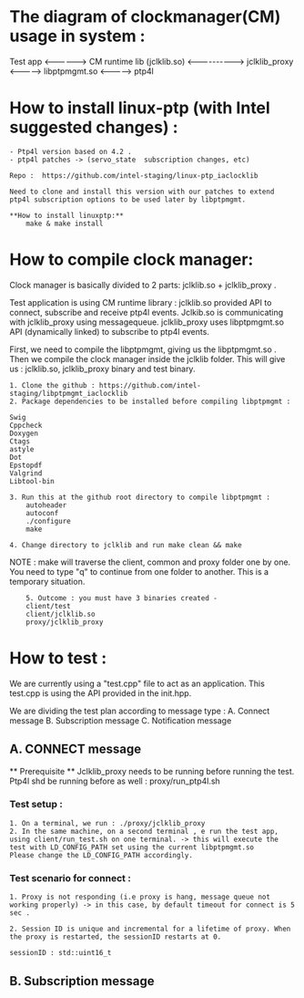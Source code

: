 <!-- SPDX-License-Identifier: GFDL-1.3-no-invariants-or-later
     SPDX-FileCopyrightText: Copyright © 2024 Intel Corporation. -->
# The diagram of clockmanager(CM)  usage in system : 

Test app <------> CM runtime lib (jclklib.so) <----------> jclklib_proxy <-----> libptpmgmt.so <-----> ptp4l

# How to install linux-ptp (with Intel suggested changes) :

	- Ptp4l version based on 4.2 .
	- ptp4l patches -> (servo_state  subscription changes, etc)
	
	Repo :  https://github.com/intel-staging/linux-ptp_iaclocklib
	
	Need to clone and install this version with our patches to extend ptp4l subscription options to be used later by libptpmgmt.
	
	**How to install linuxptp:** 
        make & make install                         


# How to compile clock manager:

Clock manager is basically divided to 2 parts: jclklib.so + jclklib_proxy . 

Test application is using CM runtime library : jclklib.so provided API to connect, subscribe and receive ptp4l events. Jclkib.so is communicating with jclklib_proxy using messagequeue. jclklib_proxy uses  libptpmgmt.so API (dynamically linked) to subscribe to ptp4l events.

First, we need to compile the libptpmgmt, giving us the libptpmgmt.so .
Then we compile the clock manager inside the jclklib folder. This will give us : jclklib.so, jclklib_proxy binary and  test binary. 

	1. Clone the github : https://github.com/intel-staging/libptpmgmt_iaclocklib
	2. Package dependencies to be installed before compiling libptpmgmt :

	Swig
	Cppcheck
	Doxygen
	Ctags
	astyle
	Dot
	Epstopdf
	Valgrind
	Libtool-bin
	
	3. Run this at the github root directory to compile libptpmgmt :
		autoheader
		autoconf
		./configure
		make
		
	4. Change directory to jclklib and run make clean && make
	
NOTE :  make will traverse the client, common and proxy folder one by one. You need to type "q" to continue from one folder to another. This is a temporary situation. 

        5. Outcome : you must have 3 binaries created - 
		client/test
		client/jclklib.so
		proxy/jclklib_proxy 

# How to test :

We are currently using a "test.cpp" file to act as an application. This test.cpp is using the API provided in the init.hpp.

We are dividing the test plan according to message type :
	A. Connect message
	B. Subscription message
	C. Notification message
		
		
##	A. CONNECT message 

** Prerequisite ** 
Jclklib_proxy needs to be running before running the test. 
Ptp4l shd be running before as well :  proxy/run_ptp4l.sh

### Test setup : 

	1. On a terminal, we run : ./proxy/jclklib_proxy 
	2. In the same machine, on a second terminal , e run the test app, using client/run_test.sh on one terminal. -> this will execute the test with LD_CONFIG_PATH set using the current libptpmgmt.so 
	Please change the LD_CONFIG_PATH accordingly. 
	
### Test scenario for connect :

	1. Proxy is not responding (i.e proxy is hang, message queue not working properly) -> in this case, by default timeout for connect is 5 sec . 

	2. Session ID is unique and incremental for a lifetime of proxy. When the proxy is restarted, the sessionID restarts at 0.  
	
	sessionID : std::uint16_t
	
##	B. Subscription message 





